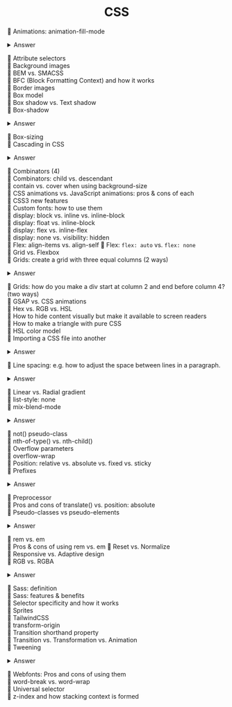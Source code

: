 <div align="center">
<h1>CSS</h1>
</div>

🌼 Animations: animation-fill-mode  

<details><summary>Answer</summary><p>

- This CSS property sets which values are applied before/after the animation. For example, you can set the last state of the animation to remain on screen (forwards), or you can set it to switch back to before when the animation began (backwards).

- `animation-fill-mode: none|forwards|backwards|both;`

</p></details>

🌱 Attribute selectors  
🌼 Background images  
🌱 BEM vs. SMACSS  
🌱 BFC (Block Formatting Context) and how it works  
🌱 Border images  
🌼 Box model  
🌱 Box shadow vs. Text shadow  
🌼 Box-shadow  

<details><summary>Answer</summary><p>

```css
box-shadow: (offset-x | offset-y | blur-radius(optional) | spread-radius(optional) | color(optional));
```

- `blur radius`: if set to 0 the shadow will be sharp, the higher the number, the more blurred it will be, and the further out the shadow will extend.
- `spread radius`: positive values increase the size of the shadow, negative values decrease the size. Default is 0 (the shadow is same size as blur).

```css
/* offset-x | offset-y | color */
box-shadow: 60px -16px teal;

/* offset-x | offset-y | blur-radius | color */
box-shadow: 10px 5px 5px black;

/* offset-x | offset-y | blur-radius | spread-radius | color */
box-shadow: 2px 2px 2px 1px rgba(0, 0, 0, 0.2);

/* inset | offset-x | offset-y | color */
box-shadow: inset 5em 1em gold;

/* Any number of shadows, separated by commas */
box-shadow: 3px 3px red, -1em 0 0.4em olive;
```

</p></details>

🌼 Box-sizing  
🌼 Cascading in CSS  

<details><summary>Answer</summary><p>

- Cascading is the process of combining several style sheets and resolving conflicts between them.
- The rule used is chosen by cascading down from the more general rules to the specific rule required.
- Concepts such as **inheritance** and **specificity** are used to decide which styles get applied.  

For instance,  

- a more specific rule will override a less specific rule.
- a rule defined in an external stylesheet is overruled by a style defined in the `<head>` of the document, which, in turn, is overruled by an inline style within the element itself.

</p></details>

🌱 Combinators (4)  
🌼 Combinators: child vs. descendant  
🌼 contain vs. cover when using background-size  
🌱 CSS animations vs. JavaScript animations: pros & cons of each  
🌼 CSS3 new features  
🌱 Custom fonts: how to use them  
🌱 display: block vs. inline vs. inline-block  
🌱 display: float vs. inline-block  
🌱 display: flex vs. inline-flex  
🌼 display: none vs. visibility: hidden  
🌱 Flex: align-items vs. align-self
🌼 Flex: `flex: auto` vs. `flex: none`  
🌼 Grid vs. Flexbox  
🌼 Grids: create a grid with three equal columns (2 ways)  

<details><summary>Answer</summary><p>

```css
grid-template-columns: 1fr 1fr 1fr;

grid-template-columns: repeat(3, 1fr);
```

</p></details>

🌼 Grids: how do you make a div start at column 2 and end before column 4? (two ways)  
🌱 GSAP vs. CSS animations  
🌼 Hex vs. RGB vs. HSL  
🌱 How to hide content visually but make it available to screen readers  
🌱 How to make a triangle with pure CSS  
🌼 HSL color model  
🌼 Importing a CSS file into another  

<details><summary>Answer</summary><p>

`@import url('navigation.css');` or `@import 'navigation.css';`

</p></details>

🌼 Line spacing: e.g. how to adjust the space between lines in a paragraph.  

<details><summary>Answer</summary><p>

- The `line-height` CSS property is commonly used to set the distance between lines of text.

```css
p { line-height: 1.2;   font-size: 10pt; }
p { line-height: 1.2em; font-size: 10pt; }
p { line-height: 120%;  font-size: 10pt; }
p { font: 10pt/1.2  Georgia,serif; }
```

</p></details>

🌱 Linear vs. Radial gradient  
🌼 list-style: none  
🌼 mix-blend-mode  

<details><summary>Answer</summary><p>

- The `mix-blend-mode` CSS property sets how an element's content should blend with the content of the element's parent and the element's background.

```css
mix-blend-mode: normal|multiply|screen|overlay|darken|lighten|color-dodge|color-burn|difference|exclusion|hue|saturation|color|luminosity;
```

An example:

```html
<style>
  .container {
    background-color: gold;
    padding: 15px;
  }

  .container img {
    mix-blend-mode: overlay;
  }
</style>

<div class="container">
  <img src="pineapple.jpg" alt="Pineapple" width="300" height="300">
</div>
```

![mix-blend-mode example](../../blob/master/images/mix-blend-mode.png)

</p></details>

🌱 not() pseudo-class  
🌱 nth-of-type() vs. nth-child()  
🌱 Overflow parameters  
🌱 overflow-wrap  
🌱 Position: relative vs. absolute vs. fixed vs. sticky  
🌼 Prefixes  

<details><summary>Answer</summary><p>

- CSS vendor prefixes, also sometimes known as or CSS browser prefixes, are a way for browser makers to add support for new CSS features before those features are fully supported in all browsers. This may be done during a sort of testing and experimentation period where the browser manufacturer is determining exactly how these new CSS features will be implemented. These prefixes became very popular with the rise of CSS3 a few years ago.
- The CSS browser prefixes that you can use (each of which is specific to a different browser) are:

```markdown
Android: -webkit-
Chrome: -webkit-
iOS: -webkit-
Safari: -webkit-
Firefox: -moz-
Internet Explorer: -ms-
Opera: -o-
```

```css
.container {
  -webkit-transition: all 4s ease;
  -moz-transition: all 4s ease;
  -ms-transition: all 4s ease;
  -o-transition: all 4s ease;
  transition: all 4s ease;
}
```

</p></details>

🌼 Preprocessor  
🌱 Pros and cons of translate() vs. position: absolute  
🌼 Pseudo-classes vs pseudo-elements  

<details><summary>Answer</summary><p>
- A pseudo-class is a selector that selects existing elements that are in a specific state, e.g. hovered over, checked, focused, etc.
- Pseudo-classes start with a colon `:`
- Some common pseudo-classes are `:active`, `:checked`, `:enabled`, `:first-child`, `:first-of-type`, `:focus`, `:hover`, `:last-child`, `:last-of-type`, `:nth-of-type`, `:visited`, etc.

```css
article a:hover {
    font-size: 120%;
    font-weight: bold;
}
```

- Pseudo-elements behave in a similar way, however they act as if you had added a whole new HTML element into the markup, rather than applying a class to existing elements.
- Pseudo-elements start with a double colon `::`
- Most common pseudo-elements are `::after`, `::before`, `::first-letter`, and `::first-line`.

```css
article p::first-line {
    font-size: 120%;
    font-weight: bold;
}
```

</p></details>

🌼 rem vs. em  
🌱 Pros & cons of using rem vs. em
🌼 Reset vs. Normalize  
🌼 Responsive vs. Adaptive design  
🌼 RGB vs. RGBA  

<details><summary>Answer</summary><p>

- RGB is a 3-channel format containing data for Red, Green, and Blue.
- RGBA is a 4-channel format containing data for Red, Green, Blue, and Alpha. `background-color:rgba(255,0,0,0.3);`
- The value for A (alpha) is from `0` completely transparent, to `1` completely opaque.

</p></details>

🌼 Sass: definition  
🌱 Sass: features & benefits  
🌱 Selector specificity and how it works  
🌱 Sprites  
🌱 TailwindCSS  
🌱 transform-origin  
🌼 Transition shorthand property  
🌱 Transition vs. Transformation vs. Animation  
🌼 Tweening  

<details><summary>Answer</summary><p>

- It is short for in-betweening.
- It is the process of generating intermediate frames between two images.
- It gives the impression that the first image has smoothly evolved into the second one.
- It is an important method used in all types of animations.
- In CSS3, Transforms (matrix,translate,rotate,scale etc) module can be used to achieve tweening.

</p></details>

🌱 Webfonts: Pros and cons of using them  
🌱 word-break vs. word-wrap  
🌱 Universal selector  
🌱 z-index and how stacking context is formed  

